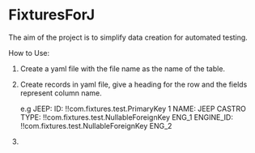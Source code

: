 FixturesForJ
============

The aim of the project is to simplify data creation for automated testing.

How to Use:

1. Create a yaml file with the file name as the name of the table.
2. Create records in yaml file, give a heading for the row and the fields represent column name.

   e.g JEEP:
        ID: !!com.fixtures.test.PrimaryKey 1
        NAME: JEEP CASTRO
        TYPE: !!com.fixtures.test.NullableForeignKey ENG_1
        ENGINE_ID: !!com.fixtures.test.NullableForeignKey ENG_2
        
3. 
